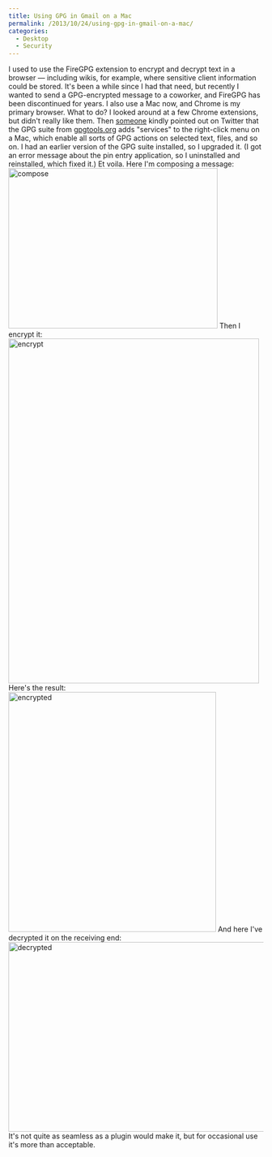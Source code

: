 ```yaml
---
title: Using GPG in Gmail on a Mac
permalink: /2013/10/24/using-gpg-in-gmail-on-a-mac/
categories:
  - Desktop
  - Security
---
```

I used to use the FireGPG extension to encrypt and decrypt text in a browser &#8212; including wikis, for example, where sensitive client information could be stored. It's been a while since I had that need, but recently I wanted to send a GPG-encrypted message to a coworker, and FireGPG has been discontinued for years. I also use a Mac now, and Chrome is my primary browser. 
What to do? I looked around at a few Chrome extensions, but didn't really like them. 
Then [someone][1] kindly pointed out on Twitter that the GPG suite from [gpgtools.org][2] adds "services" to the right-click menu on a Mac, which enable all sorts of GPG actions on selected text, files, and so on. I had an earlier version of the GPG suite installed, so I upgraded it. (I got an error message about the pin entry application, so I uninstalled and reinstalled, which fixed it.) 
Et voila. Here I'm composing a message: <img src="http://www.xaprb.com/blog/wp-content/uploads/2013/10/compose.png" alt="compose" width="413" height="316" class="aligncenter size-full wp-image-3297" /> 
Then I encrypt it: <img src="http://www.xaprb.com/blog/wp-content/uploads/2013/10/encrypt.png" alt="encrypt" width="495" height="680" class="aligncenter size-full wp-image-3298" /> 
Here's the result: <img src="http://www.xaprb.com/blog/wp-content/uploads/2013/10/encrypted.png" alt="encrypted" width="410" height="473" class="aligncenter size-full wp-image-3299" /> 
And here I've decrypted it on the receiving end: <img src="http://www.xaprb.com/blog/wp-content/uploads/2013/10/decrypted.png" alt="decrypted" width="554" height="374" class="aligncenter size-full wp-image-3300" /> 
It's not quite as seamless as a plugin would make it, but for occasional use it's more than acceptable.

 [1]: https://twitter.com/mnxsolutions/status/393178369543520256
 [2]: https://gpgtools.org/
